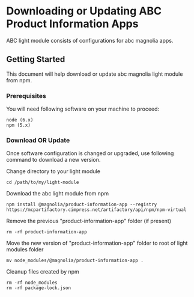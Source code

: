# Downloading or Updating ABC Product Information Apps

ABC light module consists of configurations for abc magnolia apps.

## Getting Started

This document will help download or update abc magnolia light module from npm.

### Prerequisites

You will need following software on your machine to proceed:

```
node (6.x)
npm (5.x)
```

### Download OR Update

Once software configuration is changed or upgraded, use following
command to download a new version.

Change directory to your light module

```
cd /path/to/my/light-module
```

Download the abc light module from npm

```
npm install @magnolia/product-information-app --registry  https://mcpartifactory.cimpress.net/artifactory/api/npm/npm-virtual
```

Remove the previous "product-information-app" folder (if present)

```
rm -rf product-information-app
```

Move the new version of "product-information-app" folder to root of light modules folder

```
mv node_modules/@magnolia/product-information-app .
```

Cleanup files created by npm

```
rm -rf node_modules
rm -rf package-lock.json
```


